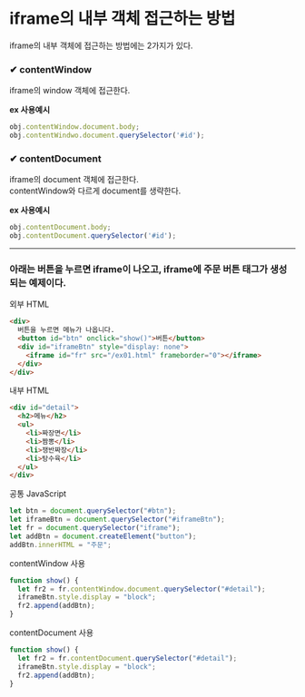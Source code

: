 # iframe의 내부 객체 접근하는 방법
iframe의 내부 객체에 접근하는 방법에는 2가지가 있다.
   
### ✔ contentWindow
iframe의 window 객체에 접근한다.   
   
**ex 사용예시**
```jsx
obj.contentWindow.document.body;
obj.contentWindwo.document.querySelector('#id');
```
   
### ✔ contentDocument   
iframe의 document 객체에 접근한다.   
contentWindow와 다르게 document를 생략한다.

**ex 사용예시**
```jsx
obj.contentDocument.body;
obj.contentDocument.querySelector('#id');
```
   
***
### **아래는 버튼을 누르면 iframe이 나오고, iframe에 주문 버튼 태그가 생성되는 예제이다.**

외부 HTML
```html
<div>
  버튼을 누르면 메뉴가 나옵니다.
  <button id="btn" onclick="show()">버튼</button>
  <div id="iframeBtn" style="display: none">
    <iframe id="fr" src="/ex01.html" frameborder="0"></iframe>
  </div>
</div>
```
   
내부 HTML
```html
<div id="detail">
  <h2>메뉴</h2>
  <ul>
    <li>짜장면</li>
    <li>짬뽕</li>
    <li>쟁반짜장</li>
    <li>탕수육</li>
  </ul>
</div>
```
   
공통 JavaScript
```jsx
let btn = document.querySelector("#btn");
let iframeBtn = document.querySelector("#iframeBtn");
let fr = document.querySelector("iframe");
let addBtn = document.createElement("button");
addBtn.innerHTML = "주문";
```
  
contentWindow 사용
```jsx
function show() {
  let fr2 = fr.contentWindow.document.querySelector("#detail");
  iframeBtn.style.display = "block";
  fr2.append(addBtn);
}
```
   
contentDocument 사용
```jsx
function show() {
  let fr2 = fr.contentDocument.querySelector("#detail");
  iframeBtn.style.display = "block";
  fr2.append(addBtn);
}
```
